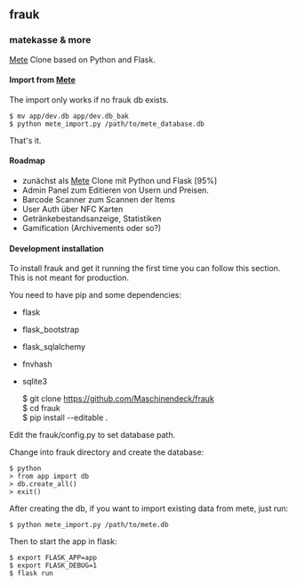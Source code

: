 ## frauk
### matekasse & more

[Mete](https://github.com/chaosdorf/mete) Clone based on Python and Flask.

#### Import from [Mete](https://github.com/chaosdorf/mete)

The import only works if no frauk db exists.

    $ mv app/dev.db app/dev.db_bak
    $ python mete_import.py /path/to/mete_database.db

That's it.

#### Roadmap
* zunächst als [Mete](https://github.com/chaosdorf/mete) Clone mit Python und Flask [95%]
* Admin Panel zum Editieren von Usern und Preisen.
* Barcode Scanner zum Scannen der Items
* User Auth über NFC Karten
* Getränkebestandsanzeige, Statistiken
* Gamification (Archivements oder so?)

#### Development installation
To install frauk and get it running the first time you can follow this section. This is not meant for production.

You need to have pip and some dependencies:

* flask  
* flask_bootstrap  
* flask_sqlalchemy  
* fnvhash  
* sqlite3  


    $ git clone https://github.com/Maschinendeck/frauk   
    $ cd frauk  
    $ pip install --editable .  

Edit the frauk/config.py to set database path.

Change into frauk directory and create the database:

    $ python
    > from app import db
    > db.create_all()
    > exit()

After creating the db, if you want to import existing data from mete, just run:

    $ python mete_import.py /path/to/mete.db

Then to start the app in flask:

    $ export FLASK_APP=app  
    $ export FLASK_DEBUG=1  
    $ flask run  



